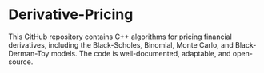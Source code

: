 # Derivative-Pricing
This GitHub repository contains C++ algorithms for pricing financial derivatives, including the Black-Scholes, Binomial, Monte Carlo, and Black-Derman-Toy models. The code is well-documented, adaptable, and open-source.
